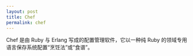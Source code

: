 ```yaml
---
layout: post
title: Chef
permalink: chef
---
```


Chef 是由 Ruby 与 Erlang 写成的配置管理软件，它以一种纯 Ruby 的领域专用语言保存系统配置“烹饪法”或“食谱”。
